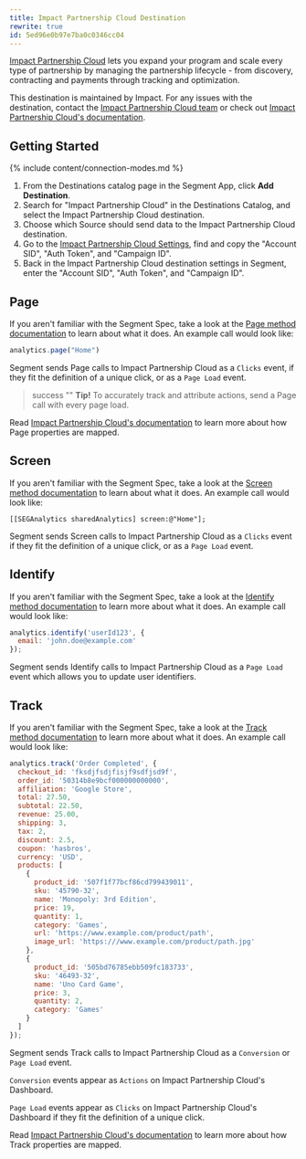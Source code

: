 ```yaml
---
title: Impact Partnership Cloud Destination
rewrite: true
id: 5ed96e0b97e7ba0c0346cc04
---
```

[Impact Partnership Cloud](https://impact.com/?utm_source=segmentio&utm_medium=docs&utm_campaign=partners) lets you expand your program and scale every type of partnership by managing the partnership lifecycle - from discovery, contracting and payments through tracking and optimization.

This destination is maintained by Impact. For any issues with the destination, contact the [Impact Partnership Cloud team](https://app.impact.com/) or check out [Impact Partnership Cloud's documentation](https://app.impact.com/secure/agency/support/customer-support-portal-flow.ihtml?execution=e3s1).

## Getting Started

{% include content/connection-modes.md %}

1. From the Destinations catalog page in the Segment App, click **Add Destination**.
2. Search for "Impact Partnership Cloud" in the Destinations Catalog, and select the Impact Partnership Cloud destination.
3. Choose which Source should send data to the Impact Partnership Cloud destination.
4. Go to the [Impact Partnership Cloud Settings](https://app.impact.com), find and copy the "Account SID", "Auth Token", and "Campaign ID".
5. Back in the Impact Partnership Cloud destination settings in Segment, enter the "Account SID", "Auth Token", and "Campaign ID".

## Page

If you aren't familiar with the Segment Spec, take a look at the [Page method documentation](/docs/connections/spec/page/) to learn about what it does. An example call would look like:

```js
analytics.page("Home")
```

Segment sends Page calls to Impact Partnership Cloud as a `Clicks` event, if they fit the definition of a unique click, or as a `Page Load` event.

> success ""
> **Tip!** To accurately track and attribute actions, send a Page call with every page load.

Read [Impact Partnership Cloud's documentation](https://impact-helpdesk.freshdesk.com/en/support/solutions/articles/48001173251) to learn more about how Page properties are mapped.

## Screen

If you aren't familiar with the Segment Spec, take a look at the [Screen method documentation](/docs/connections/spec/screen/) to learn about what it does. An example call would look like:

```objc
[[SEGAnalytics sharedAnalytics] screen:@"Home"];
```
Segment sends Screen calls to Impact Partnership Cloud as a `Clicks` event if they fit the definition of a unique click, or as a `Page Load` event.


## Identify

If you aren't familiar with the Segment Spec, take a look at the [Identify method documentation](/docs/connections/spec/identify/) to learn more about what it does. An example call would look like:

```js
analytics.identify('userId123', {
  email: 'john.doe@example.com'
});
```
Segment sends Identify calls to Impact Partnership Cloud as a `Page Load` event which allows you to update user identifiers.

## Track

If you aren't familiar with the Segment Spec, take a look at the [Track method documentation](/docs/connections/spec/track/) to learn more about what it does. An example call would look like:

```js
analytics.track('Order Completed', {
  checkout_id: 'fksdjfsdjfisjf9sdfjsd9f',
  order_id: '50314b8e9bcf000000000000',
  affiliation: 'Google Store',
  total: 27.50,
  subtotal: 22.50,
  revenue: 25.00,
  shipping: 3,
  tax: 2,
  discount: 2.5,
  coupon: 'hasbros',
  currency: 'USD',
  products: [
    {
      product_id: '507f1f77bcf86cd799439011',
      sku: '45790-32',
      name: 'Monopoly: 3rd Edition',
      price: 19,
      quantity: 1,
      category: 'Games',
      url: 'https://www.example.com/product/path',
      image_url: 'https:///www.example.com/product/path.jpg'
    },
    {
      product_id: '505bd76785ebb509fc183733',
      sku: '46493-32',
      name: 'Uno Card Game',
      price: 3,
      quantity: 2,
      category: 'Games'
    }
  ]
});
```

Segment sends Track calls to Impact Partnership Cloud as a `Conversion` or `Page Load` event.

`Conversion` events appear as `Actions` on Impact Partnership Cloud's Dashboard.

`Page Load` events appear as `Clicks` on Impact Partnership Cloud's Dashboard if they fit the definition of a unique click.

Read [Impact Partnership Cloud's documentation](https://impact-helpdesk.freshdesk.com/en/support/solutions/articles/48001173251) to learn more about how Track properties are mapped.
